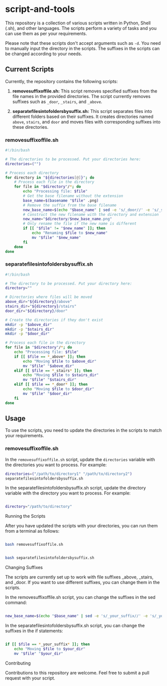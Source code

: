 # script-and-tools

This repository is a collection of various scripts written in Python, Shell (.sh), and other languages. The scripts perform a variety of tasks and you can use them as per your requirements. 

Please note that these scripts don't accept arguments such as `-d`. You need to manually input the directory in the scripts. The suffixes in the scripts can be changed according to your needs.

## Current Scripts

Currently, the repository contains the following scripts:

1. **removesuffixoffile.sh:** This script removes specified suffixes from the file names in the provided directories. The script currently removes suffixes such as `_door`, `_stairs`, and `_above`.

2. **separatefilesintofoldersbysuffix.sh:** This script separates files into different folders based on their suffixes. It creates directories named `above`, `stairs`, and `door` and moves files with corresponding suffixes into these directories.

### removesuffixoffile.sh

```bash
#!/bin/bash

# The directories to be processed. Put your directories here:
directories=("")

# Process each directory
for directory in "${directories[@]}"; do
    # Process each file in the directory
    for file in "$directory"/*; do
        echo "Processing file: $file"
        # Get the base filename without the extension
        base_name=$(basename "$file" .png)
        # Remove the suffix from the base filename
        new_base_name=$(echo "$base_name" | sed -e 's/_door//' -e 's/_stairs//' -e 's/_above//')
        # Construct the new filename with the directory and extension
        new_name="$directory/$new_base_name.png"
        # Only rename the file if the new name is different
        if [[ "$file" != "$new_name" ]]; then
            echo "Renaming $file to $new_name"
            mv "$file" "$new_name"
        fi
    done
done
```
### separatefilesintofoldersbysuffix.sh

```bash
#!/bin/bash

# The directory to be processed. Put your directory here:
directory=""

# Directories where files will be moved
above_dir="${directory}/above"
stairs_dir="${directory}/stairs"
door_dir="${directory}/door"

# Create the directories if they don't exist
mkdir -p "$above_dir"
mkdir -p "$stairs_dir"
mkdir -p "$door_dir"

# Process each file in the directory
for file in "$directory"/*; do
    echo "Processing file: $file"
    if [[ $file == *_above* ]]; then
        echo "Moving $file to $above_dir"
        mv "$file" "$above_dir"
    elif [[ $file == *_stairs* ]]; then
        echo "Moving $file to $stairs_dir"
        mv "$file" "$stairs_dir"
    elif [[ $file == *_door* ]]; then
        echo "Moving $file to $door_dir"
        mv "$file" "$door_dir"
    fi
done
```

## Usage

To use the scripts, you need to update the directories in the scripts to match your requirements.

### removesuffixoffile.sh

In the `removesuffixoffile.sh` script, update the `directories` variable with the directories you want to process. For example:

```bash
directories=("/path/to/directory1" "/path/to/directory2")
separatefilesintofoldersbysuffix.sh
```

In the separatefilesintofoldersbysuffix.sh script, update the directory variable with the directory you want to process. For example:

```bash

directory="/path/to/directory"
```

Running the Scripts

After you have updated the scripts with your directories, you can run them from a terminal as follows:

```bash

bash removesuffixoffile.sh
```
```bash

bash separatefilesintofoldersbysuffix.sh
```
Changing Suffixes

The scripts are currently set up to work with file suffixes _above, _stairs, and _door. If you want to use different suffixes, you can change them in the scripts.

In the removesuffixoffile.sh script, you can change the suffixes in the sed command:

```bash

new_base_name=$(echo "$base_name" | sed -e 's/_your_suffix//' -e 's/_your_suffix//' -e 's/_your_suffix//')
```
In the separatefilesintofoldersbysuffix.sh script, you can change the suffixes in the if statements:

```bash

if [[ $file == *_your_suffix* ]]; then
    echo "Moving $file to $your_dir"
    mv "$file" "$your_dir"
```
Contributing

Contributions to this repository are welcome. Feel free to submit a pull request with your script.
